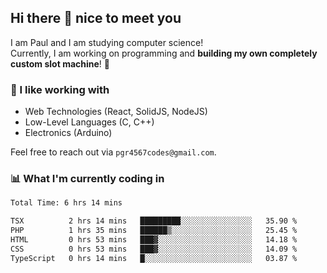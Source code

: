## Hi there 👋 nice to meet you

I am Paul and I am studying computer science!  
Currently, I am working on programming and **building my own completely custom slot machine**! 🎰

### 🔭 I like working with
- Web Technologies (React, SolidJS, NodeJS)
- Low-Level Languages (C, C++)
- Electronics (Arduino)

Feel free to reach out via `pgr4567codes@gmail.com`.

### 📊 What I'm currently coding in
<!--START_SECTION:waka-->

```txt
Total Time: 6 hrs 14 mins

TSX          2 hrs 14 mins   █████████░░░░░░░░░░░░░░░░   35.90 %
PHP          1 hrs 35 mins   ██████▒░░░░░░░░░░░░░░░░░░   25.45 %
HTML         0 hrs 53 mins   ███▓░░░░░░░░░░░░░░░░░░░░░   14.18 %
CSS          0 hrs 53 mins   ███▓░░░░░░░░░░░░░░░░░░░░░   14.09 %
TypeScript   0 hrs 14 mins   █░░░░░░░░░░░░░░░░░░░░░░░░   03.87 %
```

<!--END_SECTION:waka-->

